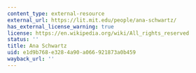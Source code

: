 ```yaml
---
content_type: external-resource
external_url: https://lit.mit.edu/people/ana-schwartz/
has_external_license_warning: true
license: https://en.wikipedia.org/wiki/All_rights_reserved
status: ''
title: Ana Schwartz
uid: e1d9b768-e328-4a90-a066-921873a0b459
wayback_url: ''
---
```

